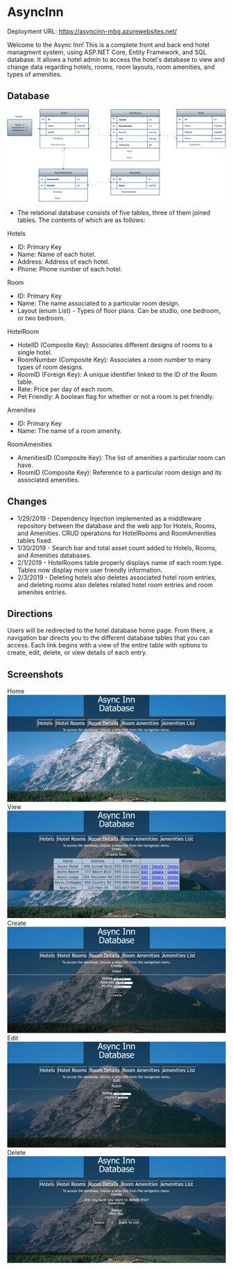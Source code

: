 # AsyncInn
Deployment URL: https://asyncinn-mbg.azurewebsites.net/

Welcome to the Async Inn! This is a complete front and back end hotel managment system, using ASP.NET Core, Entity Framework, and SQL database. It allows a hotel admin to access the hotel's database to view and change data regarding hotels, rooms, room layouts, room amenities, and types of amenities.

## Database
![schema](https://github.com/mbgoseco/AsyncInn/blob/master/assets/SchemaAsyncInn.png)
- The relational database consists of five tables, three of them joined tables. The contents of which are as follows:

Hotels
- ID: Primary Key
- Name: Name of each hotel.
- Address: Address of each hotel.
- Phone: Phone number of each hotel.

Room
- ID: Primary Key
- Name: The name associated to a particular room design.
- Layout (enum List) - Types of floor plans. Can be studio, one bedroom, or two bedroom.

HotelRoom
- HotelID (Composite Key): Associates different designs of rooms to a single hotel.
- RoomNumber (Composite Key): Associates a room number to many types of room designs.
- RoomID (Foreign Key): A unique identifier linked to the ID of the Room table.
- Rate: Price per day of each room.
- Pet Friendly: A boolean flag for whether or not a room is pet friendly.

Amenities
- ID: Primary Key
- Name: The name of a room amenity.

RoomAmenities
- AmenitiesID (Composite Key): The list of amenities a particular room can have.
- RoomID (Composite Key): Reference to a particular room design and its associated amenities.

## Changes
- 1/29/2019 - Dependency Injection implemented as a middleware repository between the database and the web app for Hotels, Rooms, and Amenities. CRUD operations for HotelRooms and RoomAmenities tables fixed.
- 1/30/2019 - Search bar and total asset count added to Hotels, Rooms, and Amenities databases.
- 2/1/2019 - HotelRooms table properly displays name of each room type. Tables now display more user friendly information.
- 2/3/2019 - Deleting hotels also deletes associated hotel room entries, and deleting rooms also deletes related hotel room entries and room amenites entries.

## Directions
Users will be redirected to the hotel database home page. From there, a navigation bar directs you to the different database tables that you can access. Each link begins with a view of the entire table with options to create, edit, delete, or view details of each entry.

## Screenshots
Home
![home](https://github.com/mbgoseco/AsyncInn/blob/master/assets/home.PNG)
View
![database](https://github.com/mbgoseco/AsyncInn/blob/master/assets/database.PNG)
Create
![create](https://github.com/mbgoseco/AsyncInn/blob/master/assets/create.PNG)
Edit
![edit](https://github.com/mbgoseco/AsyncInn/blob/master/assets/edit.PNG)
Delete
![delete](https://github.com/mbgoseco/AsyncInn/blob/master/assets/delete.PNG)
